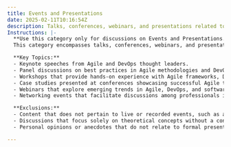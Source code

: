 ```yaml
---
title: Events and Presentations
date: 2025-02-11T10:16:54Z
description: Talks, conferences, webinars, and presentations related to Agile, DevOps, and software engineering.
Instructions: |-
  **Use this category only for discussions on Events and Presentations.**  
  This category encompasses talks, conferences, webinars, and presentations that focus on Agile, DevOps, and software engineering. The purpose is to share insights, experiences, and knowledge from industry experts and practitioners, fostering a community of learning and collaboration.

  **Key Topics:**
  - Keynote speeches from Agile and DevOps thought leaders.
  - Panel discussions on best practices in Agile methodologies and DevOps practices.
  - Workshops that provide hands-on experience with Agile frameworks, DevOps tools, and techniques.
  - Case studies presented at conferences showcasing successful Agile transformations or DevOps implementations.
  - Webinars that explore emerging trends in Agile, DevOps, and software engineering.
  - Networking events that facilitate discussions among professionals in the Agile and DevOps communities.

  **Exclusions:**
  - Content that does not pertain to live or recorded events, such as articles or blog posts that do not reference specific presentations or talks.
  - Discussions that focus solely on theoretical concepts without a connection to actual events or presentations.
  - Personal opinions or anecdotes that do not relate to formal presentations or structured learning experiences.

---
```


